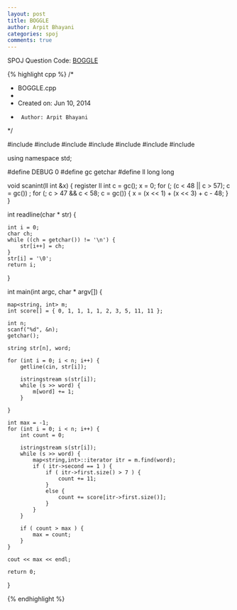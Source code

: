 ```yaml
---
layout: post
title: BOGGLE
author: Arpit Bhayani
categories: spoj
comments: true
---
```


SPOJ Question Code: [BOGGLE](http://www.spoj.com/problems/BOGGLE/)

{% highlight cpp %}
/*
 * BOGGLE.cpp
 *
 *  Created on: Jun 10, 2014
 *      Author: Arpit Bhayani
 */

#include <cstdio>
#include <cstdlib>
#include <iostream>
#include <map>
#include <string>
#include <cstring>
#include <sstream>

using namespace std;

#define DEBUG 0
#define gc getchar
#define ll long long

void scanint(ll int &x) {
	register ll int c = gc();
	x = 0;
	for (; (c < 48 || c > 57); c = gc())
		;
	for (; c > 47 && c < 58; c = gc()) {
		x = (x << 1) + (x << 3) + c - 48;
	}
}

int readline(char * str) {

	int i = 0;
	char ch;
	while ((ch = getchar()) != '\n') {
		str[i++] = ch;
	}
	str[i] = '\0';
	return i;
}

int main(int argc, char * argv[]) {

	map<string, int> m;
	int score[] = { 0, 1, 1, 1, 1, 2, 3, 5, 11, 11 };

	int n;
	scanf("%d", &n);
	getchar();

	string str[n], word;

	for (int i = 0; i < n; i++) {
		getline(cin, str[i]);

		istringstream s(str[i]);
		while (s >> word) {
			m[word] += 1;
		}

	}

	int max = -1;
	for (int i = 0; i < n; i++) {
		int count = 0;

		istringstream s(str[i]);
		while (s >> word) {
			map<string,int>::iterator itr = m.find(word);
			if ( itr->second == 1 ) {
				if ( itr->first.size() > 7 ) {
					count += 11;
				}
				else {
					count += score[itr->first.size()];
				}
			}
		}

		if ( count > max ) {
			max = count;
		}
	}

	cout << max << endl;

	return 0;
}

{% endhighlight %}